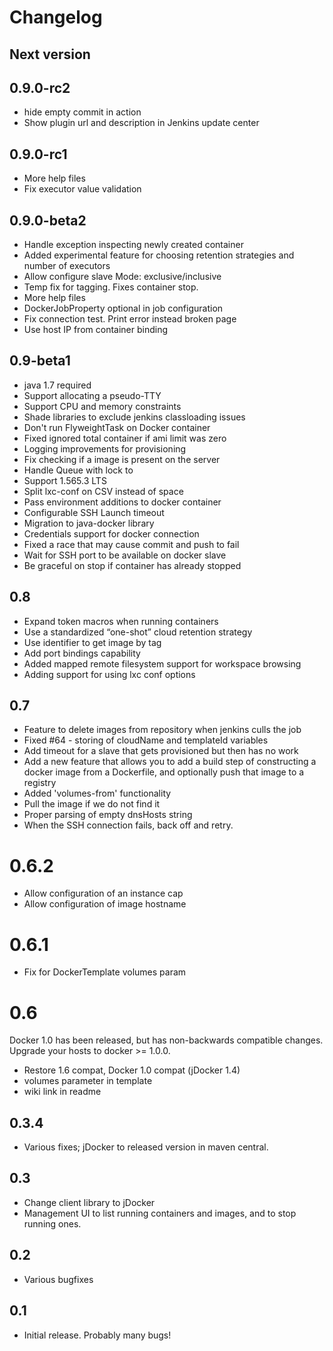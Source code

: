 # Changelog


## Next version

## 0.9.0-rc2

* hide empty commit in action
* Show plugin url and description in Jenkins update center

## 0.9.0-rc1

* More help files
* Fix executor value validation

## 0.9.0-beta2

* Handle exception inspecting newly created container
* Added experimental feature for choosing retention strategies and number of executors
* Allow configure slave Mode: exclusive/inclusive
* Temp fix for tagging. Fixes container stop.
* More help files
* DockerJobProperty optional in job configuration
* Fix connection test. Print error instead broken page
* Use host IP from container binding

## 0.9-beta1

* java 1.7 required
* Support allocating a pseudo-TTY
* Support CPU and memory constraints
* Shade libraries to exclude jenkins classloading issues
* Don't run FlyweightTask on Docker container
* Fixed ignored total container if ami limit was zero
* Logging improvements for provisioning
* Fix checking if a image is present on the server
* Handle Queue with lock to
* Support 1.565.3 LTS
* Split lxc-conf on CSV instead of space
* Pass environment additions to docker container
* Сonfigurable SSH Launch timeout
* Migration to java-docker library
* Credentials support for docker connection
* Fixed a race that may cause commit and push to fail
* Wait for SSH port to be available on docker slave
* Be graceful on stop if container has already stopped

## 0.8

- Expand token macros when running containers
- Use a standardized “one-shot” cloud retention strategy
- Use identifier to get image by tag
- Add port bindings capability
- Added mapped remote filesystem support for workspace browsing
- Adding support for using lxc conf options

## 0.7

- Feature to delete images from repository when jenkins culls the job
- Fixed #64 - storing of cloudName and templateId variables
- Add timeout for a slave that gets provisioned but then has no work
- Add a new feature that allows you to add a build step of constructing a docker image from a Dockerfile, and optionally push that image to a registry
- Added 'volumes-from' functionality
- Pull the image if we do not find it
- Proper parsing of empty dnsHosts string
- When the SSH connection fails, back off and retry.

# 0.6.2
- Allow configuration of an instance cap
- Allow configuration of image hostname

# 0.6.1
- Fix for DockerTemplate volumes param

# 0.6
Docker 1.0 has been released, but has non-backwards compatible changes. Upgrade your hosts to docker >= 1.0.0.

- Restore 1.6 compat, Docker 1.0 compat (jDocker 1.4)
- volumes parameter in template
- wiki link in readme

## 0.3.4

- Various fixes; jDocker to released version in maven central.

## 0.3

- Change client library to jDocker
- Management UI to list running containers and images, and to stop running ones.

## 0.2

- Various bugfixes

## 0.1
- Initial release. Probably many bugs!
